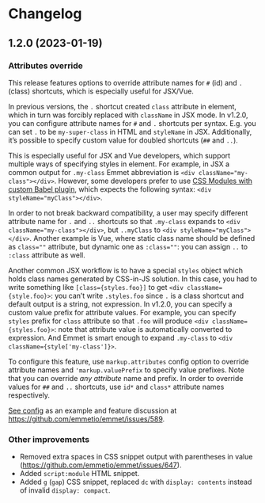 # Changelog

## 1.2.0 (2023-01-19)

### Attributes override

This release features options to override attribute names for `#` (id) and `.` (class) shortcuts, which is especially useful for JSX/Vue.

In previous versions, the `.` shortcut created `class` attribute in element, which in turn was forcibly replaced with `className` in JSX mode. In v1.2.0, you can configure attribute names for `#` and `.` shortcuts per syntax. E.g. you can set `.` to be `my-super-class` in HTML and `styleName` in JSX. Additionally, it’s possible to specify custom value for doubled shortcuts (`##` and `..`).

This is especially useful for JSX and Vue developers, which support multiple ways of specifying styles in element. For example, in JSX a common output for `.my-class` Emmet abbreviation is `<div className="my-class"></div>`. However, some developers prefer to use [CSS Modules with custom Babel plugin](https://github.com/gajus/babel-plugin-react-css-modules), which expects the following syntax: `<div styleName="myClass"></div>`.

In order to not break backward compatibility, a user may specify different attribute name for `.` and `..` shortcuts so that `.my-class` expands to `<div className="my-class"></div>`, but `..myClass` to `<div styleName="myClass"></div>`. Another example is Vue, where static class name should be defined as `class=""` attribute, but dynamic one as `:class=""`: you can assign `..` to `:class` attribute as well.

Another common JSX workflow is to have a special `styles` object which holds class names generated by CSS-in-JS solution. In this case, you had to write something like `[class={styles.foo}]` to get `<div className={style.foo}>`: you can’t write `.styles.foo` since `.` is a class shortcut and default output is a string, not expression. In v1.2.0, you can specify a custom value prefix for attribute values. For example, you can specify `styles` prefix for `class` attribute so that `.foo` will produce `<div className={styles.foo}>`: note that attribute value is automatically converted to expression. And Emmet is smart enough to expand `.my-class` to `<div className={style['my-class']}>`.

To configure this feature, use `markup.attributes` config option to override attribute names and `'markup.valuePrefix` to specify value prefixes. Note that you can override _any attribute_ name and prefix. In order to override values for `##` and `..` shortcuts, use `id*` and `class*` attribute names respectively.

[See config](https://github.com/emmetio/emmet/blob/master/src/config.ts#L390-L409) as an example and feature discussion at https://github.com/emmetio/emmet/issues/589.

### Other improvements
* Removed extra spaces in CSS snippet output with parentheses in value (https://github.com/emmetio/emmet/issues/647).
* Added `script:module` HTML snippet.
* Added `g` (`gap`) CSS snippet, replaced `dc` with `display: contents` instead of invalid `display: compact`.
